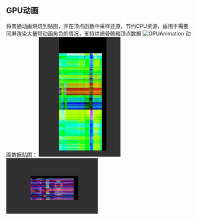 ## GPU动画
 将普通动画烘焙到贴图，并在顶点函数中采样还原，节约CPU资源，适用于需要同屏渲染大量带动画角色的情况，支持烘焙骨骼和顶点数据
 ![GPUAnimation](GPUAnimation.gif)
 动画数据贴图：
 ![1082022-42157-PM](1082022-42157-PM.jpg)
 ![1082022-42248-PM](1082022-42248-PM.jpg)